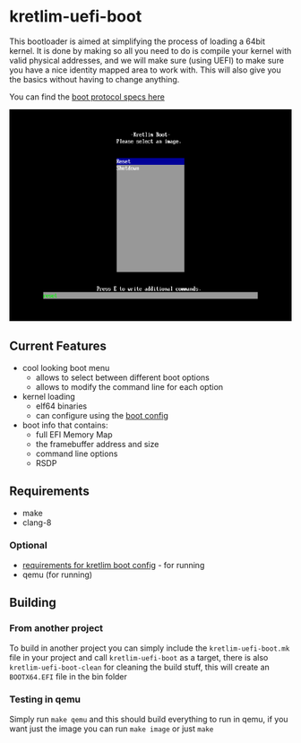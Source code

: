 # kretlim-uefi-boot

This bootloader is aimed at simplifying the process of loading a 64bit kernel. It is done by making so all you need to do is compile your kernel with valid physical addresses, and we will make sure (using UEFI) to make sure you have a nice identity mapped area to work with. This will also give you the basics without having to change anything.

You can find the [boot protocol specs here](boot-protocol.md)

![Boot menu](screenshot.png)

## Current Features
* cool looking boot menu
    * allows to select between different boot options
    * allows to modify the command line for each option
* kernel loading
    * elf64 binaries
    * can configure using the [boot config](https://github.com/kretlim/kretlim-boot-config)
* boot info that contains:
    * full EFI Memory Map
    * the framebuffer address and size
    * command line options
    * RSDP

## Requirements
* make
* clang-8

### Optional
* [requirements for kretlim boot config](https://github.com/kretlim/kretlim-boot-config) - for running
* qemu (for running)

## Building

### From another project
To build in another project you can simply include the `kretlim-uefi-boot.mk` file in your project and call `kretlim-uefi-boot` as a target, there is also `kretlim-uefi-boot-clean` for cleaning the build stuff, this will create an `BOOTX64.EFI` file in the bin folder

### Testing in qemu
Simply run `make qemu` and this should build everything to run in qemu, if you want just the image you can run `make image` or just `make`
